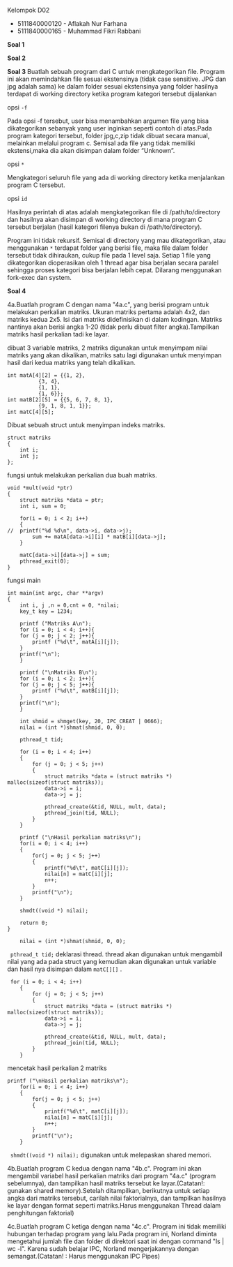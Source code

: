 Kelompok D02
- 5111840000120	-	Aflakah Nur Farhana
- 5111840000165	-	Muhammad Fikri Rabbani


**Soal 1**


**Soal 2**


**Soal 3**
Buatlah sebuah program dari C untuk mengkategorikan file. Program ini akan memindahkan file sesuai ekstensinya (tidak case sensitive. JPG dan jpg adalah sama) ke dalam folder sesuai ekstensinya yang folder hasilnya terdapat di working directory ketika program kategori tersebut dijalankan

opsi `-f`

Pada opsi -f tersebut, user bisa menambahkan argumen file yang bisa dikategorikan sebanyak yang user inginkan seperti contoh di atas.Pada program kategori tersebut, folder jpg,c,zip tidak dibuat secara manual, melainkan melalui program c. Semisal ada file yang tidak memiliki ekstensi,maka dia akan disimpan dalam folder “Unknown”.

opsi `*`

Mengkategori seluruh file yang ada di working directory ketika menjalankan program C tersebut.

opsi `id`

Hasilnya perintah di atas adalah mengkategorikan file di /path/to/directory dan hasilnya akan disimpan di working directory di mana program C tersebut berjalan (hasil kategori filenya bukan di /path/to/directory).

Program ini tidak rekursif. Semisal di directory yang mau dikategorikan, atau menggunakan `*` terdapat folder yang berisi file, maka file dalam folder tersebut tidak dihiraukan, cukup file pada 1 level saja.
Setiap 1 file yang dikategorikan dioperasikan oleh 1 thread agar bisa berjalan secara paralel sehingga proses kategori bisa berjalan lebih cepat. Dilarang menggunakan fork-exec dan system.

**Soal 4**

4a.Buatlah program C dengan nama "4a.c", yang berisi program untuk melakukan perkalian matriks. Ukuran matriks pertama adalah 4x2, dan matriks kedua 2x5. Isi dari matriks didefinisikan di dalam kodingan. Matriks nantinya akan berisi angka 1-20 (tidak perlu dibuat filter angka).Tampilkan matriks hasil perkalian tadi ke layar.

dibuat 3 variable matriks, 2 matriks digunakan untuk menyimpam nilai matriks yang akan dikalikan, matriks satu lagi digunakan untuk menyimpan hasil dari kedua matriks yang telah dikalikan.

```
int matA[4][2] = {{1, 2}, 
		  {3, 4}, 
		  {1, 1},
		  {1, 6}};
int matB[2][5] = {{5, 6, 7, 8, 1},
		  {9, 1, 8, 1, 1}};
int matC[4][5];
```
Dibuat sebuah struct untuk menyimpan indeks matriks.
```
struct matriks
{
    int i;
    int j; 
};
```
fungsi untuk melakukan perkalian dua buah matriks.
```
void *mult(void *ptr)
{    
    struct matriks *data = ptr;
    int i, sum = 0;
    
    for(i = 0; i < 2; i++)
    {  
//	printf("%d %d\n", data->i, data->j); 
        sum += matA[data->i][i] * matB[i][data->j];
    }
    
    matC[data->i][data->j] = sum;
    pthread_exit(0);
}
```
fungsi main
```
int main(int argc, char **argv)
{
    int i, j ,n = 0,cnt = 0, *nilai;
    key_t key = 1234;

    printf ("Matriks A\n");
    for (i = 0; i < 4; i++){
	for (j = 0; j < 2; j++){
        printf ("%d\t", matA[i][j]);
    }
	printf("\n");
    }

    printf ("\nMatriks B\n");
    for (i = 0; i < 2; i++){
	for (j = 0; j < 5; j++){
        printf ("%d\t", matB[i][j]);
    }
	printf("\n");
    }

    int shmid = shmget(key, 20, IPC_CREAT | 0666);
    nilai = (int *)shmat(shmid, 0, 0);

    pthread_t tid;

    for (i = 0; i < 4; i++)
    {
        for (j = 0; j < 5; j++) 
        {
            struct matriks *data = (struct matriks *) malloc(sizeof(struct matriks));
            data->i = i;
            data->j = j;
	
            pthread_create(&tid, NULL, mult, data);
            pthread_join(tid, NULL);
        }
    }

    printf ("\nHasil perkalian matriks\n");
    for(i = 0; i < 4; i++)
    { 
        for(j = 0; j < 5; j++)
        { 
            printf("%d\t", matC[i][j]);
            nilai[n] = matC[i][j];
            n++;
        }
        printf("\n");
    }

    shmdt((void *) nilai);

    return 0;
}

```

``` int shmid = shmget(key, 20, IPC_CREAT | 0666);
    nilai = (int *)shmat(shmid, 0, 0);
```
` pthread_t tid;` deklarasi thread.
thread akan digunakan untuk mengambil nilai yang ada pada struct yang kemudian akan digunakan untuk variable dan hasil nya disimpan dalam `matC[][]` .
```
 for (i = 0; i < 4; i++)
    {
        for (j = 0; j < 5; j++) 
        {
            struct matriks *data = (struct matriks *) malloc(sizeof(struct matriks));
            data->i = i;
            data->j = j;
	
            pthread_create(&tid, NULL, mult, data);
            pthread_join(tid, NULL);
        }
    }
```
mencetak hasil perkalian 2 matriks
```
printf ("\nHasil perkalian matriks\n");
    for(i = 0; i < 4; i++)
    { 
        for(j = 0; j < 5; j++)
        { 
            printf("%d\t", matC[i][j]);
            nilai[n] = matC[i][j];
            n++;
        }
        printf("\n");
    }
 ```
` shmdt((void *) nilai);` digunakan untuk melepaskan shared memori.

4b.Buatlah program C kedua dengan nama "4b.c". Program ini akan mengambil variabel hasil perkalian matriks dari program "4a.c" (program sebelumnya), dan tampilkan hasil matriks tersebut ke layar.(Catatan!: gunakan shared memory).Setelah ditampilkan, berikutnya untuk setiap angka dari matriks tersebut, carilah nilai faktorialnya, dan tampilkan hasilnya ke layar dengan format seperti matriks.Harus menggunakan Thread dalam penghitungan
faktorial)

4c.Buatlah program C ketiga dengan nama "4c.c". Program ini tidak memiliki hubungan terhadap program yang lalu.Pada program ini, Norland diminta mengetahui jumlah file dan folder di direktori saat ini dengan command "ls | wc -l". Karena sudah belajar IPC, Norland mengerjakannya dengan semangat.(Catatan! : Harus menggunakan IPC Pipes)
